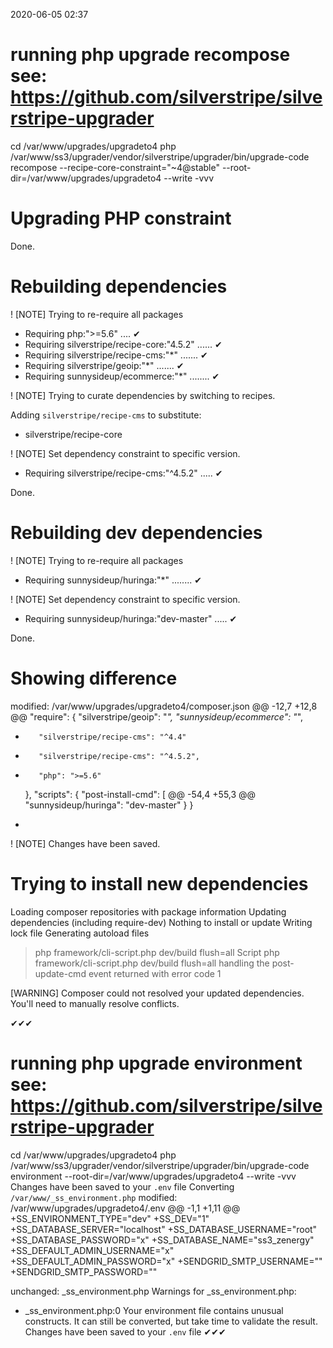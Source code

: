 2020-06-05 02:37

# running php upgrade recompose see: https://github.com/silverstripe/silverstripe-upgrader
cd /var/www/upgrades/upgradeto4
php /var/www/ss3/upgrader/vendor/silverstripe/upgrader/bin/upgrade-code recompose --recipe-core-constraint="~4@stable"  --root-dir=/var/www/upgrades/upgradeto4 --write -vvv

Upgrading PHP constraint
========================

 Done.

Rebuilding dependencies
=======================

 ! [NOTE] Trying to re-require all packages

 * Requiring php:">=5.6" .... ✔
 * Requiring silverstripe/recipe-core:"4.5.2" ...... ✔
 * Requiring silverstripe/recipe-cms:"*" ....... ✔
 * Requiring silverstripe/geoip:"*" ....... ✔
 * Requiring sunnysideup/ecommerce:"*" ........ ✔

 ! [NOTE] Trying to curate dependencies by switching to recipes.

 Adding `silverstripe/recipe-cms` to substitute:
 * silverstripe/recipe-core


 ! [NOTE] Set dependency constraint to specific version.

 * Requiring silverstripe/recipe-cms:"^4.5.2" ..... ✔

 Done.

Rebuilding dev dependencies
===========================

 ! [NOTE] Trying to re-require all packages

 * Requiring sunnysideup/huringa:"*" ........ ✔

 ! [NOTE] Set dependency constraint to specific version.

 * Requiring sunnysideup/huringa:"dev-master" ..... ✔

 Done.

Showing difference
==================

modified:	/var/www/upgrades/upgradeto4/composer.json
@@ -12,7 +12,8 @@
     "require": {
         "silverstripe/geoip": "*",
         "sunnysideup/ecommerce": "*",
-        "silverstripe/recipe-cms": "^4.4"
+        "silverstripe/recipe-cms": "^4.5.2",
+        "php": ">=5.6"
     },
     "scripts": {
         "post-install-cmd": [
@@ -54,4 +55,3 @@
         "sunnysideup/huringa": "dev-master"
     }
 }
-

 ! [NOTE] Changes have been saved.

Trying to install new dependencies
==================================

Loading composer repositories with package information
Updating dependencies (including require-dev)
Nothing to install or update
Writing lock file
Generating autoload files
> php framework/cli-script.php dev/build flush=all
Script php framework/cli-script.php dev/build flush=all handling the post-update-cmd event returned with error code 1

 [WARNING] Composer could not resolved your updated dependencies. You'll need to manually resolve conflicts.

✔✔✔
# running php upgrade environment see: https://github.com/silverstripe/silverstripe-upgrader
cd /var/www/upgrades/upgradeto4
php /var/www/ss3/upgrader/vendor/silverstripe/upgrader/bin/upgrade-code environment   --root-dir=/var/www/upgrades/upgradeto4 --write -vvv
Changes have been saved to your `.env` file
Converting `/var/www/_ss_environment.php`
modified:	/var/www/upgrades/upgradeto4/.env
@@ -1,1 +1,11 @@
+SS_ENVIRONMENT_TYPE="dev"
+SS_DEV="1"
+SS_DATABASE_SERVER="localhost"
+SS_DATABASE_USERNAME="root"
+SS_DATABASE_PASSWORD="x"
+SS_DATABASE_NAME="ss3_zenergy"
+SS_DEFAULT_ADMIN_USERNAME="x"
+SS_DEFAULT_ADMIN_PASSWORD="x"
+SENDGRID_SMTP_USERNAME=""
+SENDGRID_SMTP_PASSWORD=""


unchanged:	_ss_environment.php
Warnings for _ss_environment.php:
 - _ss_environment.php:0 Your environment file contains unusual constructs. It can still be converted, but take time to validate the result.
Changes have been saved to your `.env` file
✔✔✔